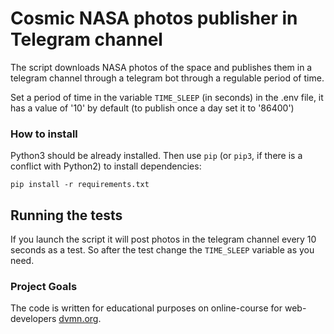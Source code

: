 # Cosmic NASA photos publisher in Telegram channel

The script downloads NASA photos of the space and publishes them in a telegram channel through a telegram bot through a regulable period of time.

Set a period of time in the variable `TIME_SLEEP` (in seconds) in the .env file, it has a value of '10' by default (to publish once a day set it to '86400')


### How to install


Python3 should be already installed. 
Then use `pip` (or `pip3`, if there is a conflict with Python2) to install dependencies:
```
pip install -r requirements.txt
```


## Running the tests

If you launch the script it will post photos in the telegram channel every 10 seconds as a test. So after the test change the `TIME_SLEEP` variable as you need.


### Project Goals

The code is written for educational purposes on online-course for web-developers [dvmn.org](https://dvmn.org/).
